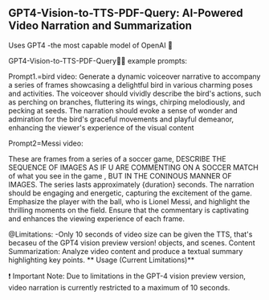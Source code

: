 ## GPT4-Vision-to-TTS-PDF-Query: AI-Powered Video Narration and Summarization

Uses GPT4 -the most capable model of OpenAI 🤩



GPT4-Vision-to-TTS-PDF-Query🚀🌟
example prompts:

Prompt1.=bird video:
Generate a dynamic voiceover narrative to accompany a series of frames showcasing a delightful bird in various charming poses and activities. The voiceover should vividly describe the bird's actions, such as perching on branches, fluttering its wings, chirping melodiously, and pecking at seeds. The narration should evoke a sense of wonder and admiration for the bird's graceful movements and playful demeanor, enhancing the viewer's experience of the visual content

Prompt2=Messi video:

These are frames from a series of a soccer game, DESCRIBE THE SEQUENCE OF IMAGES AS IF U ARE COMMENTING ON A SOCCER MATCH of what you see in the game , BUT IN THE CONINOUS MANNER OF IMAGES. The series lasts approximately {duration} seconds. The narration should be engaging and energetic, capturing the excitement of the game. Emphasize the player with the ball, who is Lionel Messi, and highlight the thrilling moments on the field. Ensure that the commentary is captivating and enhances the viewing experience of each frame.


@Limitations: 
-Only 10 seconds of video size can be given the TTS, that's becaseu of the GPT4 vision preview  version! objects, and scenes.
Content Summarization: Analyze video content and produce a textual summary highlighting key points.
** Usage (Current Limitations)**

❗ Important Note: Due to limitations in the GPT-4 vision preview version, video narration is currently restricted to a maximum of 10 seconds.
